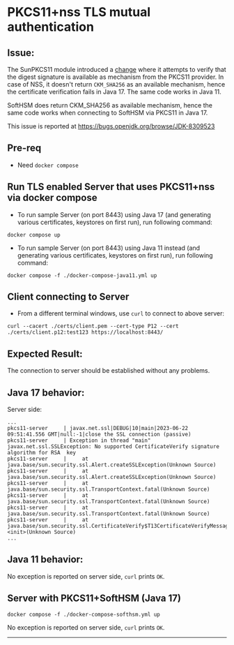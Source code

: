 # PKCS11+nss TLS mutual authentication

## Issue:
The SunPKCS11 module introduced a [change][1] where it attempts to verify that the digest signature is available 
as mechanism from the PKCS11 provider. In case of NSS, it doesn't return `CKM_SHA256` as an available mechanism, 
hence the certificate verification fails in Java 17. The same code works in Java 11.

SoftHSM does return CKM_SHA256 as available mechanism, hence the same code works when connecting to SoftHSM via PKCS11 in Java 17.

This issue is reported at https://bugs.openjdk.org/browse/JDK-8309523

## Pre-req
- Need `docker compose`

## Run TLS enabled Server that uses PKCS11+nss via docker compose
- To run sample Server (on port 8443) using Java 17 (and generating various certificates, keystores on first run), run following command:
```
docker compose up
```

- To run sample Server (on port 8443) using Java 11 instead (and generating various certificates, keystores on first run), run following command:
```
docker compose -f ./docker-compose-java11.yml up
```
## Client connecting to Server
- From a different terminal windows, use `curl` to connect to above server:
```
curl --cacert ./certs/client.pem --cert-type P12 --cert ./certs/client.p12:test123 https://localhost:8443/
```

## Expected Result:
The connection to server should be established without any problems.

## Java 17 behavior:

Server side:
~~~
...
pkcs11-server     | javax.net.ssl|DEBUG|10|main|2023-06-22 09:51:41.556 GMT|null:-1|close the SSL connection (passive)
pkcs11-server     | Exception in thread "main" javax.net.ssl.SSLException: No supported CertificateVerify signature algorithm for RSA  key
pkcs11-server     | 	at java.base/sun.security.ssl.Alert.createSSLException(Unknown Source)
pkcs11-server     | 	at java.base/sun.security.ssl.Alert.createSSLException(Unknown Source)
pkcs11-server     | 	at java.base/sun.security.ssl.TransportContext.fatal(Unknown Source)
pkcs11-server     | 	at java.base/sun.security.ssl.TransportContext.fatal(Unknown Source)
pkcs11-server     | 	at java.base/sun.security.ssl.TransportContext.fatal(Unknown Source)
pkcs11-server     | 	at java.base/sun.security.ssl.CertificateVerify$T13CertificateVerifyMessage.<init>(Unknown Source)
...
~~~

## Java 11 behavior:
No exception is reported on server side, `curl` prints `OK`.

## Server with PKCS11+SoftHSM (Java 17)
```
docker compose -f ./docker-compose-softhsm.yml up
```
No exception is reported on server side, `curl` prints `OK`.


---
[1]: https://github.com/openjdk/jdk17u/blob/2fe42855c48c49b515b97312ce64a5a8ef3af407/src/jdk.crypto.cryptoki/share/classes/sun/security/pkcs11/P11PSSSignature.java#L425-L428
